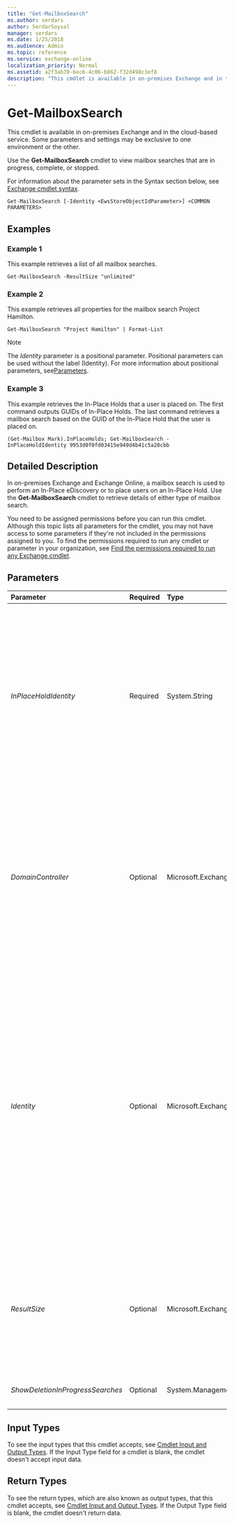 ```yaml
---
title: "Get-MailboxSearch"
ms.author: serdars
author: SerdarSoysal
manager: serdars
ms.date: 1/25/2018
ms.audience: Admin
ms.topic: reference
ms.service: exchange-online
localization_priority: Normal
ms.assetid: a2f3ab70-6ec6-4c06-b862-f32d498c3ef8
description: "This cmdlet is available in on-premises Exchange and in the cloud-based service. Some parameters and settings may be exclusive to one environment or the other."
---
```


# Get-MailboxSearch

This cmdlet is available in on-premises Exchange and in the cloud-based service. Some parameters and settings may be exclusive to one environment or the other. 
  
Use the **Get-MailboxSearch** cmdlet to view mailbox searches that are in progress, complete, or stopped.
  
For information about the parameter sets in the Syntax section below, see [Exchange cmdlet syntax](https://technet.microsoft.com/library/bb123552.aspx). 
  
```
Get-MailboxSearch [-Identity <EwsStoreObjectIdParameter>] <COMMON PARAMETERS>

```

## Examples
<a name="Examples"> </a>

### Example 1

This example retrieves a list of all mailbox searches.
  
```
Get-MailboxSearch -ResultSize "unlimited"
```

### Example 2

This example retrieves all properties for the mailbox search Project Hamilton.
  
```
Get-MailboxSearch "Project Hamilton" | Format-List
```

> [!NOTE]
> The  _Identity_ parameter is a positional parameter. Positional parameters can be used without the label (Identity). For more information about positional parameters, see[Parameters](http://technet.microsoft.com/library/bc81f639-c822-4b2b-a692-694c43f5f57e.aspx). 
  
### Example 3

This example retrieves the In-Place Holds that a user is placed on. The first command outputs GUIDs of In-Place Holds. The last command retrieves a mailbox search based on the GUID of the In-Place Hold that the user is placed on.
  
```
(Get-Mailbox Mark).InPlaceHolds; Get-MailboxSearch -InPlaceHoldIdentity 9953d0f0fd03415e949d4b41c5a28cbb
```

## Detailed Description
<a name="DetailedDescription"> </a>

In on-premises Exchange and Exchange Online, a mailbox search is used to perform an In-Place eDiscovery or to place users on an In-Place Hold. Use the **Get-MailboxSearch** cmdlet to retrieve details of either type of mailbox search.
  
You need to be assigned permissions before you can run this cmdlet. Although this topic lists all parameters for the cmdlet, you may not have access to some parameters if they're not included in the permissions assigned to you. To find the permissions required to run any cmdlet or parameter in your organization, see [Find the permissions required to run any Exchange cmdlet](https://technet.microsoft.com/library/mt432940.aspx).
  
## Parameters
<a name="DetailedDescription"> </a>

|**Parameter**|**Required**|**Type**|**Description**|
|:-----|:-----|:-----|:-----|
| _InPlaceHoldIdentity_ <br/> |Required  <br/> |System.String  <br/> |The  _InPlaceHoldIdentity_ parameter specifies the GUID of an In-Place Hold. Use this parameter to search for an In-Place Hold that a user is placed on. GUIDs of all In-Place Holds that a user is placed on are added to the user's **InPlaceHolds** property. You can retrieve the property by using the **Get-Mailbox** cmdlet. <br/> |
| _DomainController_ <br/> |Optional  <br/> |Microsoft.Exchange.Data.Fqdn  <br/> |This parameter is available only in on-premises Exchange.  <br/> The  _DomainController_ parameter specifies the domain controller that's used by this cmdlet to read data from or write data to Active Directory. You identify the domain controller by its fully qualified domain name (FQDN). For example, `dc01.contoso.com`.  <br/> |
| _Identity_ <br/> |Optional  <br/> |Microsoft.Exchange.Configuration.Tasks.EwsStoreObjectIdParameter  <br/> | The _Identity_ parameter specifies the name of the search query. If a name isn't provided, all mailbox search queries are returned. <br/>  To improve the performance of this cmdlet in Exchange Online, some mailbox search properties aren't returned if you don't specify the name of a mailbox search. These properties are: <br/>  SourceMailboxes <br/>  Sources <br/>  SearchQuery <br/>  ResultsLink <br/>  PreviewResultsLink <br/>  Errors <br/>  To view these properties, you have to provide the name of a mailbox search. <br/> |
| _ResultSize_ <br/> |Optional  <br/> |Microsoft.Exchange.Data.Unlimited  <br/> |The  _ResultSize_ parameter specifies the maximum number of results to return. If you want to return all requests that match the query, use `unlimited` for the value of this parameter. The default value is `1000`.  <br/> |
| _ShowDeletionInProgressSearches_ <br/> |Optional  <br/> |System.Management.Automation.SwitchParameter  <br/> |This parameter is reserved for internal Microsoft use.  <br/> |
   
## Input Types
<a name="InputTypes"> </a>

To see the input types that this cmdlet accepts, see [Cmdlet Input and Output Types](http://go.microsoft.com/fwlink/p/?linkId=616387). If the Input Type field for a cmdlet is blank, the cmdlet doesn't accept input data. 
  
## Return Types
<a name="ReturnTypes"> </a>

To see the return types, which are also known as output types, that this cmdlet accepts, see [Cmdlet Input and Output Types](http://go.microsoft.com/fwlink/p/?linkId=616387). If the Output Type field is blank, the cmdlet doesn't return data. 
  

